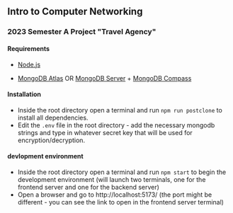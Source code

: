 ## Intro to Computer Networking 
### 2023 Semester A Project "Travel Agency"

#### Requirements
* [Node.js](https://nodejs.org/en/)

* [MongoDB Atlas](https://www.mongodb.com/docs/atlas/getting-started) OR [MongoDB Server](https://www.mongodb.com/try/download/community) + [MongoDB Compass](https://www.mongodb.com/products/compass)


#### Installation
* Inside the root directory open a terminal and run ```npm run postclone``` to install all dependencies.
* Edit the ```.env``` file in the root directory - add the necessary mongodb strings and type in whatever secret key that will be used for encryption/decryption.

#### devlopment environment
* Inside the root directory open a terminal and run ``npm start`` to begin the development environment (will launch two terminals, one for the frontend server and one for the backend server)
* Open a browser and go to http://localhost:5173/ (the port might be different - you can see the link to open in the frontend server terminal)
